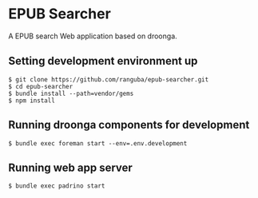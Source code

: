 EPUB Searcher
=============

A EPUB search Web application based on droonga.

Setting development environment up
----------------------------------

    $ git clone https://github.com/ranguba/epub-searcher.git
    $ cd epub-searcher
    $ bundle install --path=vendor/gems
    $ npm install

Running droonga components for development
------------------------------------------

    $ bundle exec foreman start --env=.env.development

Running web app server
----------------------

    $ bundle exec padrino start
